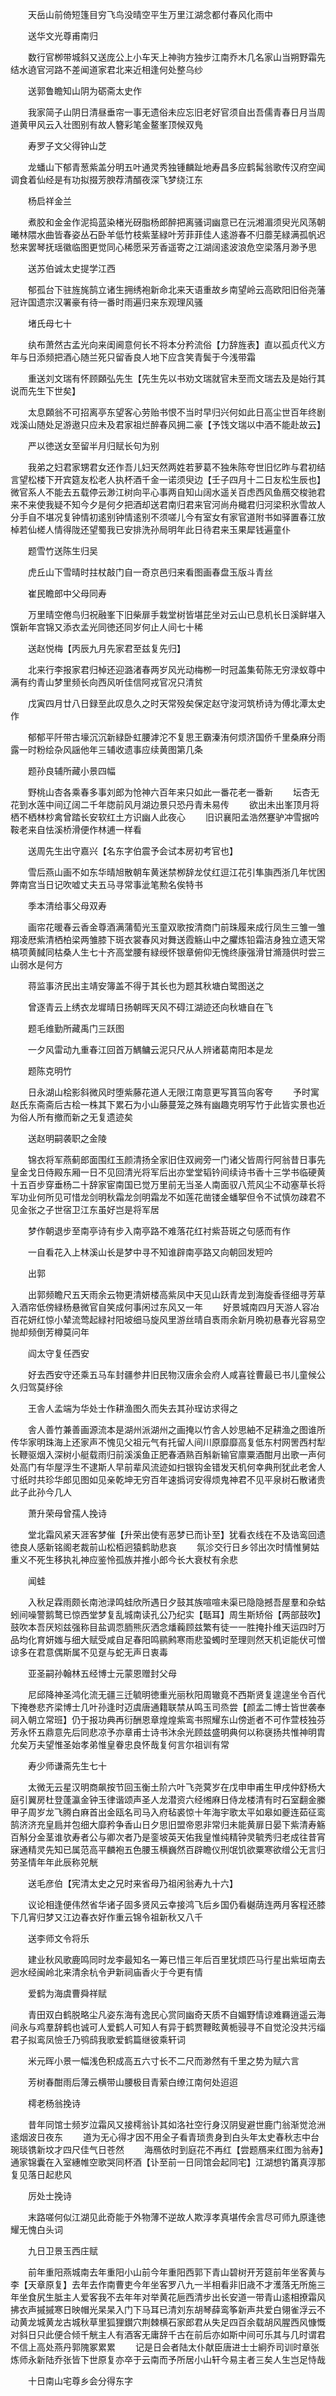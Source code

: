 <!-- { "loadSidebar": true } -->
　　天岳山前倚短篷目穷飞鸟没晴空平生万里江湖念都付春风化雨中

　　送华文光尊甫南归

　　数行官栁带城斜又送庞公上小车天上神驹方独步江南乔木几名家山当朔野霜先结水遶官河路不差闻道家君北来近相逢何处整乌纱

　　送郭鲁瞻知山阴为砺斋太史作

　　我家简子山阴日清昼垂帘一事无遗俗未应忘旧老好官须自出吾儒青春日月当周道黄甲风云入壮图别有故人簪彩笔金鳌峯顶候双鳬

　　寿罗子文父得钟山芝

　　龙蟠山下郁青葱紫盖分明五叶通灵秀独锺麟趾地寿昌多应鹤髯翁歌传汉府空闻调食着仙经是有功拟掇芳腴荐清醑夜深飞梦绕江东

　　杨启祥金兰

　　煮胶和金金作泥捣蓝染楮光砑脂杨郎醉把离骚词幽意已在沅湘湄须臾光风荡朝曦林隈水曲皆春姿丛石卧羊低竹枝紫茎緑叶芳菲菲佳人逺游春不归蘼芜緑满孤帆迟愁来罢琴抚瑶徽临图更觉同心稀愿采芳香遥寄之江湖阔逺波浪危空梁落月渺予思

　　送苏伯诚太史提学江西

　　郁孤台下驻旌旄鹄立诸生拥绣袍新命北来天语重故乡南望岭云高欧阳旧俗尧藩冠许国遗宗汉署豪有待一番时雨遍归来东观理风骚

　　堵氏母七十

　　纨布萧然古孟光向来闺阃意何长不将本分矜流俗【力辞旌表】直以孤贞代义方年与日添频把酒心随兰死只留香良人地下应含笑青鬓于今浅带霜

　　重送刘文瑞有怀顾頥弘先生【先生先以书劝文瑞就官未至而文瑞去及是始行其说而先生下世矣】

　　太息頥翁不可招离亭东望客心劳贻书恨不当时早归兴何如此日高尘世百年终剧戏溪山随处足游遨只应未及君家祖烂醉春风拥二豪【予饯文瑞以中酒不能赴故云】

　　严以徳送女至留半月归赋长句为别

　　我弟之妇君家甥君女还作吾儿妇天然两姓若萝葛不独朱陈夸世旧忆昨与君初结言望松楼下开宾筵友松老人执杯酒千金一诺须臾边【壬子四月十二日友松生辰也】微官系人不能去五载停云渺江树向平心事两自知山阔水遥关百虑西风鱼鴈交梭驰君来不来使我疑不知今夕是何夕把酒却送君南归君来官河尚舟檝君归河梁积氷雪故人分手自不堪况复钟情初逺别钟情逺别不须嗟儿今有室女有家官道附书如驿置春江放棹若仙槎人情得陇还望蜀我已安排洗孙局明年此日待君来玉果犀钱遍童仆

　　题雪竹送陈生归吴

　　虎丘山下雪晴时拄杖敲门自一奇京邑归来看图画春盘玉版斗青丝

　　崔民瞻郎中父母同寿

　　万里晴空倦鸟归祝融峯下旧柴扉手栽堂树皆堪芘坐对云山已息机长日溪鲜堪入馔新年宫锦又添衣孟光同徳还同岁何止人间七十稀

　　送赵悦梅【丙辰九月先家君至兹复先归】

　　北来行李报家君归棹还迎潞渚春两岁风光动梅栁一时冠盖集荀陈无穷渌蚁尊中满有约青山梦里频长向西风听佳信阿戎官况只清贫

　　戊寅四月廿八日録至此叹息久之时天常殁矣保定赵守浚河筑桥诗为傅北潭太史作

　　郁郁平阡带古壕沉沉新緑卧虹腰滹沱不复思王霸溱洧何烦济国侨千里桑麻分雨露一时粉绘杂风謡他年三辅收遗事应续黄图第几条

　　题孙良辅所藏小景四幅

　　野桃山杏各乘春多事刘郎为怆神六百年来只如此一番花老一番新
　　坛杏无花到水莲中间辽阔二千年牎前风月湖边景只恐丹青未易传
　　欲出未出峯顶月将栖不栖林杪禽曾踏长安软红土方识幽人此夜心
　　旧识襄阳孟浩然蹇驴冲雪据吟鞍老来自怯溪桥滑便作林逋一样看

　　送周先生出守嘉兴【名东字伯震予会试本房初考官也】

　　雪后燕山画不如东华晴旭散朝车黄迷禁栁辞龙仗红逗江花引隼旟西浙几年忧困弊南宫当日记吹嘘丈夫五马寻常事泚笔勲名俟特书

　　季本清给事父母双寿

　　画帘花暖春云香金尊酒满蒲萄光玉童双歌按清商门前珠履来成行凤生三雏一雏翔凌厯紫清栖柏梁两雏膝下斑衣裳春风对舞送霞觞山中之臞炼铅霜洁身独立遗天常槁项黄馘同枯桑人生七十齐高堂腰有緑绶怀银章俯仰无愧终康强滑甘滫瀡供时尝三山弱水是何方

　　蒋监事济民出主靖安簿盖不得于其长也为题其秋塘白鹭图送之

　　曾逐青云上绣衣龙墀晴日扬朝晖天风不碍江湖迹还向秋塘自在飞

　　题毛维勤所藏禹门三跃图

　　一夕风雷动九重春江回首万鰅鳙云泥只尺从人辨诸葛南阳本是龙

　　题陈克明竹

　　日永湖山桧影斜微风时堕紫藤花道人无限江南意更写篔筜向客夸
　　予时寓赵氏东斋斋后古桧一株其下累石为小山藤蔓笼之殊有幽趣克明写竹于此皆实景也近为俗人所有撤而新之无复遗迹矣

　　送赵明嗣袭职之金陵

　　锦衣将军燕蓟郎面围红玉颜清扬全家旧住双阙旁一门诸父皆周行阿翁昔日事先皇金戈日侍殿东厢一日不见回清光将军后出亦堂堂韬钤间续诗书香十三学书临硬黄十五百步穿垂杨二十辞家宦南国已觉万里前无当圣人南面驭八荒风尘不动塞草长将军功业何所见可惜龙剑明秋霜龙剑明霜龙不如莲花凿镂金蟠挐但令不试慎勿疎君不见金张之子世宿卫江东虽好岂是将军居

　　梦作朝退步至南亭诗有步入南亭路不难落花红衬紫苔斑之句感而有作

　　一自看花入上林溪山长是梦中寻不知谁辟南亭路又向朝回发短吟

　　出郭

　　出郭频瞻尺五天雨余云物更清妍楼高紫凤中天见山跃青龙到海旋香径细寻芳草入酒帘低傍緑杨悬微官自笑成何事闲过东风又一年
　　好景城南四月天游人容冶百花妍红惊小辇流莺起緑衬阳坡细马旋风里游丝晴自褭雨余新月晩初悬春光容易空抛却频倒芳樽莫问年

　　阎太守复任西安

　　好去西安守还乘五马车封疆参井旧民物汉唐余会府人咸喜铨曹最已书儿童候公久归驾莫纾徐

　　王舎人孟端为华处士作耕渔图久而失去其孙珵访求得之

　　舎人善竹兼善画源流本是湖州派湖州之画掩以竹舎人妙思紬不足耕渔之图谁所传华家明珠海上还家声不愧见父祖元气有托留人间川原靡靡高复低东村网罟西村犁长鞭驱烟入深树小艇载雨归前溪溪鱼正肥春酒熟百斛新输官廪粟酒酣月出歌一声何处高门有华屋浮生不逮斯人早前辈风流迹如扫银钩金错发天机何幸典刑犹此老舍人寸纸时共珍华郎见图如见亲乾坤无穷百年速撝诃安得烦鬼神君不见平泉树石散诸贵此子此孙今几人

　　萧升荣母曾孺人挽诗

　　堂北霜风紧天涯客梦催【升荣出使有恶梦已而讣至】犹看衣线在不及诰鸾回遗徳良人感新铭阁老裁前山松栢迥猿鹤助悲哀
　　氛沴交行日乡邻出次时情惟舅姑重义不死生移执礼神应鉴怜孤族并推小郎今长大衰杖有余悲

　　闻蛙

　　入秋足霖雨颇长南池渌鸣蛙欣所遇日夕鼓其族喧喧未渠已隐隐撼吾屋羣和杂蛄蚓间噪警鹅鹜已惊西堂梦复乱城南读孔公乃纪实【聒耳】周生斯矫俗【两部鼓吹】鼓吹本吾厌矧兹强称目盐调恧胹熊灰洒念燔蘜顾兹繁有徒一一胜掩扑维天运四时万品均化育妍媸与细大赋受咸自足春阳鸣鹂鹒寒雨悲蛩蠋时至理则然天机讵能伏可憎谅多在君意偶斯属不见趸与蛇无声日衷毒

　　亚圣嗣孙翰林五经博士元蒙恩赠封父母

　　尼邱降神圣鸿化流无疆三迁毓明徳重光丽秋阳周辙竟不西斯贤复遑遑坐令百代下掩巻悲齐梁博士几叶孙逢时迈虞唐通籍联禁从鸣玉司烝尝【颜孟二博士皆世袭奉祠入朝立常班】仍于报功典再衍酬恩章煌煌紫鸾书照耀东山傍逝者不可作萱枝独芬芳永怀五鼎意先后同悲凉予亦章甫士诗书沐余光顾兹盛明典何以称襃扬共惟神明胄允矣万夫望惟圣始孝弟惟皇眷忠良怀哉复何言尔祖训有常

　　寿少师谦斋先生七十

　　太微无云星汉明商飙按节回玉衡土阶六叶飞尧蓂岁在戊申申甫生甲戌仲舒杨大庭引翼房杜登蓬瀛金钟玉律谐颂声圣人龙潜资六经缃麻日侍龙楼清有时石室翻金縢甲子周岁龙飞腾白麻首出金瓯名司马入府毡裘惊十年海宇歌太平如皋如夔连茹征鸾鹄济济充皇扃并包细大靡矜争香山日夕思旧盟帝恩非常归未能黄扉日晏下紫清寿觞百斛分金茎谁欤寿者公与卿次者乃是銮坡英天佑我皇惟纯精钟灵毓秀归老成往昔宵寐通精灵先知已属范高平麟袍五色腰玉横巍然百辟瞻仪刑氓饥欲粟寒欲缯公无言归劳圣情年年此辰称兕觥

　　送毛彦伯【宪清太史之兄时来省母乃祖闲翁寿九十六】

　　议论相逢便伟然省华诸子固多贤风云幸接鸿飞后乡国仍看樾荫连两月客程还膝下几宵归梦又江边春衣好作重云锦令祖新秋又八千

　　送李师文令将乐

　　建业秋风歌鹿鸣同时龙李最知名一筹已惜三年后百里犹烦匹马行星出紫垣南去迥水经闽岭北来清余杭令尹新祠庙香火于今更有情

　　爱鹤为海虞曹舜祥赋

　　青田双白鹤脱略尘凡姿东海有逸民心赏同幽奇天质不自媚野情谅难羇逍遥云海间永与鸡羣辞鹤也诚可人爱鹤人可知人有异于鹤贾鞭眩黄栀骎寻不自觉沦没共污缁君子拟鸾凤憸壬乃鸮鸱我歌爱鹤篇继彼乘轩词

　　米元晖小景一幅浅色积成高五六寸长不二尺而渺然有千里之势为赋六言

　　芳树春酣雨后薄云横带山腰极目青萦白缭江南何处迢迢

　　樗老杨翁挽诗

　　昔年同馆士频岁泣霜风又接樗翁讣其如洛社空行身汉阴叟避世鹿门翁渐觉沧洲逺烟波日夜东
　　道为无心得才因不用全子看青琐贵身到白头年太史春秋志中台琬琰镌新坟才四尺佳气日苍然
　　海鴈依时到庭花不再红【尝题鴈来红图为翁寿】通家锦囊在入室繐帷空歌哭同杯酒【讣至前一日同馆会起同宅】江湖想钓筩真淳那复见落日起悲风

　　厉处士挽诗

　　末路嗟何似江湖见此奇能于外物薄不逆故人欺淳孝真堪传余言尽可师九原逢徳耀无愧白头词

　　九日卫景玉西庄赋

　　前年重阳燕城南去年重阳小山前今年重阳西郭下青山碧树开芳筵前年坐客黄与李【天章原复】去年去作南曹吏今年坐客罗八九一半相看非旧歳不才濩落无所施三年坐食尻生胝主人爱客我不去年年对举黄花巵西清步出长安道一带青山逺相撩霜风拂衣声摵摵寒日映帽光杲杲入门下马耳已清刘东胡琴薛鸾筝新声共爱白翎雀浮云不动黄龙城黄龙古城秋草里狐狸鑚穴荆棘横石家郎君从失足四百余载胡风腥西风慷慨对斜日只此便合倾千觥主人有酒客无庸辞千古在前后亦如斯中间可乐其与几时谓君不信上高处燕丹郭隗冢累累
　　记是日会者陆太仆献臣唐进士士絅乔司训时章张炼师永新陆乔张皆下世原复亦卒于云南而予所居小山轩今易主者三矣人生岂足恃哉

　　十日南山宅尊乡会分得东字

